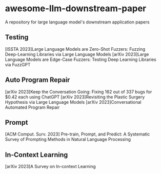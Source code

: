 # awesome-llm-downstream-paper
A repository for large language model's downstream application papers

## Testing

[ISSTA 2023]Large Language Models are Zero-Shot Fuzzers: Fuzzing Deep-Learning Libraries via Large Language Models
[arXiv 2023]Large Language Models are Edge-Case Fuzzers: Testing Deep Learning Libraries via FuzzGPT

## Auto Program Repair
[arXiv 2023]Keep the Conversation Going: Fixing 162 out of 337 bugs for $0.42 each using ChatGPT
[arXiv 2023]Revisiting the Plastic Surgery Hypothesis via Large Language Models
[arXiv 2023]Conversational Automated Program Repair


## Prompt

[ACM Comput. Surv. 2023] Pre-train, Prompt, and Predict: A Systematic Survey of Prompting Methods in Natural Language Processing


## In-Context Learning

[arXiv 2023]A Survey on In-context Learning
